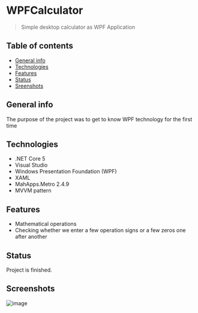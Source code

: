 # WPFCalculator

> Simple desktop calculator as WPF Application

## Table of contents
* [General info](#general-info)
* [Technologies](#technologies)
* [Features](#features)
* [Status](#status)
* [Sreenshots](#screenshots)

## General info
The purpose of the project was to get to know WPF technology for the first time

## Technologies
* .NET Core 5
* Visual Studio
* Windows Presentation Foundation (WPF)
* XAML
* MahApps.Metro 2.4.9
* MVVM pattern

## Features
* Mathematical operations
* Checking whether we enter a few operation signs or a few zeros one after another

## Status
Project is finished.

## Screenshots
![image](https://user-images.githubusercontent.com/72083113/152697426-3c217b3e-ca3d-4958-9fe4-f0992c1e7e62.png)

